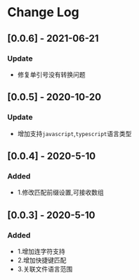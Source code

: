 # Change Log

## [0.0.6] - 2021-06-21
### Update
- 修复单引号没有转换问题

## [0.0.5] - 2020-10-20
### Update
- 增加支持`javascript`,`typescript`语言类型

## [0.0.4] - 2020-5-10
### Added
- 1.修改匹配前缀设置,可接收数组

## [0.0.3] - 2020-5-10
### Added
- 1.增加连字符支持
- 2.增加快捷键匹配 
- 3.关联文件语言范围